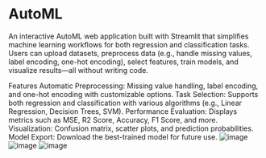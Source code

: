 # AutoML
An interactive AutoML web application built with Streamlit that simplifies machine learning workflows for both regression and classification tasks. Users can upload datasets, preprocess data (e.g., handle missing values, label encoding, one-hot encoding), select features, train models, and visualize results—all without writing code.

Features
Automatic Preprocessing: Missing value handling, label encoding, and one-hot encoding with customizable options.
Task Selection: Supports both regression and classification with various algorithms (e.g., Linear Regression, Decision Trees, SVM).
Performance Evaluation: Displays metrics such as MSE, R2 Score, Accuracy, F1 Score, and more.
Visualization: Confusion matrix, scatter plots, and prediction probabilities.
Model Export: Download the best-trained model for future use.
![image](https://github.com/user-attachments/assets/396a4470-2869-4954-a5d4-fb5c4644cda2)
![image](https://github.com/user-attachments/assets/fceaa899-705a-444d-a39a-486cae71fb22)
![image](https://github.com/user-attachments/assets/7ee12039-8218-4977-86fd-052f0e671d04)

